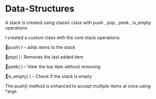 # Data-Structures
A stack is created using classic class with push , pop , peek , is_empty operations

I created a custom class with the core stack operations:

🔹push( ) – adds items to the stack

🔹pop( )- Removes the last added item

🔹peek( ) – View the top item without removing

🔹is_empty( ) – Check if the stack is empty

The push() method is enhanced to accept multiple items at once using *args.

